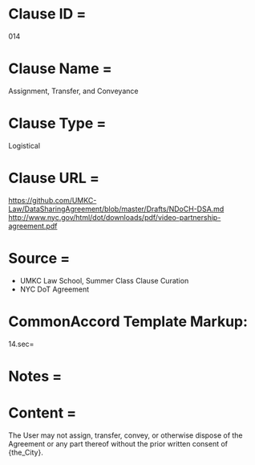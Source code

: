 # Clause ID = 
014

# Clause Name = 
Assignment, Transfer, and Conveyance

# Clause Type =
Logistical

# Clause URL = 
https://github.com/UMKC-Law/DataSharingAgreement/blob/master/Drafts/NDoCH-DSA.md
http://www.nyc.gov/html/dot/downloads/pdf/video-partnership-agreement.pdf

# Source = 
* UMKC Law School, Summer Class Clause Curation
* NYC DoT Agreement

# CommonAccord Template Markup:   
14.sec=

# Notes = 


# Content = 
The User may not assign, transfer, convey, or otherwise dispose of the Agreement or any part thereof without the prior written consent of {the_City}.
